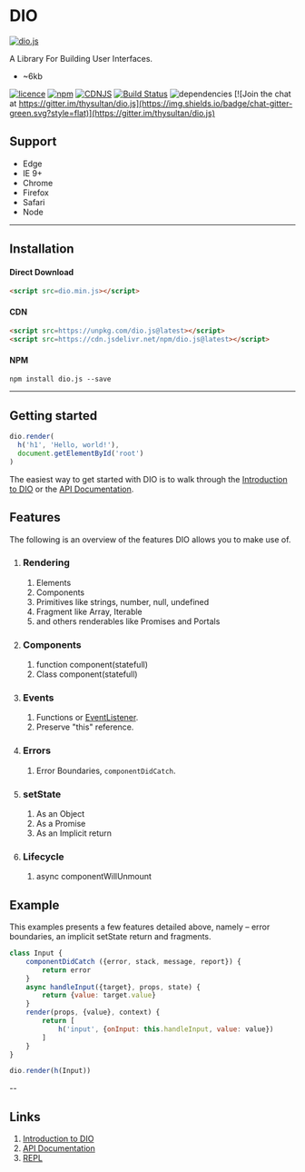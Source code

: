 # DIO

[![dio.js](https://dio.js.org/imgs/logo.svg)](https://dio.js.org/)

A Library For Building User Interfaces.

- ~6kb

[![licence](https://img.shields.io/badge/licence-MIT-blue.svg?style=flat)](https://github.com/thysultan/dio.js/blob/master/LICENSE.md)
[![npm](https://img.shields.io/npm/v/dio.js.svg?style=flat)](https://www.npmjs.com/package/dio.js)
[![CDNJS](https://img.shields.io/cdnjs/v/dio.svg?style=flat)](https://cdnjs.com/libraries/dio)
[![Build Status](https://semaphoreci.com/api/v1/thysultan/dio-js/branches/master/shields_badge.svg)](https://semaphoreci.com/thysultan/dio-js)
![dependencies](https://img.shields.io/badge/dependencies-none-green.svg?style=flat)
[![Join the chat at https://gitter.im/thysultan/dio.js](https://img.shields.io/badge/chat-gitter-green.svg?style=flat)](https://gitter.im/thysultan/dio.js)

## Support

* Edge
* IE 9+
* Chrome
* Firefox
* Safari
* Node

---

## Installation

#### Direct Download

```html
<script src=dio.min.js></script>
```

#### CDN

```html
<script src=https://unpkg.com/dio.js@latest></script>
<script src=https://cdn.jsdelivr.net/npm/dio.js@latest></script>
```

#### NPM

```
npm install dio.js --save
```

---

## Getting started

```js
dio.render(
  h('h1', 'Hello, world!'),
  document.getElementById('root')
)
```

The easiest way to get started with DIO is to walk through the [Introduction to DIO](https://dio.js.org/introduction) or the [API Documentation](https://dio.js.org/api).

## Features

The following is an overview of the features DIO allows you to make use of.

1. ### Rendering

	1. Elements
	1. Components
	1. Primitives like strings, number, null, undefined
	1. Fragment like Array, Iterable
	1. and others renderables like Promises and Portals

1. ### Components

	1. function component(statefull)
	1. Class component(statefull)

1. ### Events

	1. Functions or [EventListener](https://developer.mozilla.org/en/docs/Web/API/EventListener).
	1. Preserve "this" reference.

1. ### Errors

	1. Error Boundaries, `componentDidCatch`.

1. ### setState

	1. As an Object
	1. As a Promise
	1. As an Implicit return

1. ### Lifecycle

	1. async componentWillUnmount

## Example

This examples presents a few features detailed above, namely – error boundaries, an implicit setState return
and fragments.

```js
class Input {
	componentDidCatch ({error, stack, message, report}) {
		return error
	}
	async handleInput({target}, props, state) {
		return {value: target.value}
	}
	render(props, {value}, context) {
		return [
			h('input', {onInput: this.handleInput, value: value})
		]
	}
}

dio.render(h(Input))
```

--

## Links

1. [Introduction to DIO](https://dio.js.org/introduction)
2. [API Documentation](https://dio.js.org/api)
3. [REPL](https://dio.js.org/repl)
